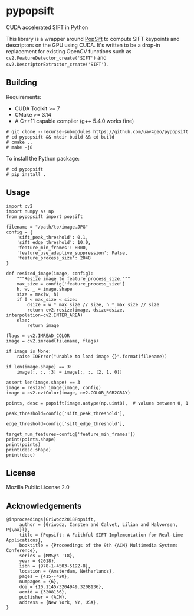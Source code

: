 # pypopsift
CUDA accelerated SIFT in Python

This library is a wrapper around [PopSift](https://github.com/alicevision/popsift) to compute SIFT keypoints and descriptors on the GPU using CUDA. It's written to be a drop-in replacement for existing OpenCV functions such as `cv2.FeatureDetector_create('SIFT')` and ` cv2.DescriptorExtractor_create('SIFT')`.

## Building

Requirements:
 * CUDA Toolkit >= 7
 * CMake >= 3.14
 * A C++11 capable compiler (g++ 5.4.0 works fine)

```
# git clone --recurse-submodules https://github.com/uav4geo/pypopsift
# cd pypopsift && mkdir build && cd build
# cmake ..
# make -j8
```

To install the Python package:

```
# cd pypopsift
# pip install .
```

## Usage

```
import cv2
import numpy as np
from pypopsift import popsift

filename = "/path/to/image.JPG"
config = {
    'sift_peak_threshold': 0.1,
    'sift_edge_threshold': 10.0,
    'feature_min_frames': 8000,
    'feature_use_adaptive_suppression': False,
    'feature_process_size': 2048
}

def resized_image(image, config):
    """Resize image to feature_process_size."""
    max_size = config['feature_process_size']
    h, w, _ = image.shape
    size = max(w, h)
    if 0 < max_size < size:
        dsize = w * max_size // size, h * max_size // size
        return cv2.resize(image, dsize=dsize, interpolation=cv2.INTER_AREA)
    else:
        return image

flags = cv2.IMREAD_COLOR
image = cv2.imread(filename, flags)

if image is None:
    raise IOError("Unable to load image {}".format(filename))

if len(image.shape) == 3:
    image[:, :, :3] = image[:, :, [2, 1, 0]]

assert len(image.shape) == 3
image = resized_image(image, config)
image = cv2.cvtColor(image, cv2.COLOR_RGB2GRAY)

points, desc = popsift(image.astype(np.uint8),  # values between 0, 1
                            peak_threshold=config['sift_peak_threshold'],
                            edge_threshold=config['sift_edge_threshold'],
                            target_num_features=config['feature_min_frames'])
print(points.shape)
print(points)
print(desc.shape)
print(desc)
```

## License

Mozilla Public License 2.0

## Acknowledgements

```
@inproceedings{Griwodz2018Popsift,
	 author = {Griwodz, Carsten and Calvet, Lilian and Halvorsen, P{\aa}l},
	 title = {Popsift: A Faithful SIFT Implementation for Real-time Applications},
	 booktitle = {Proceedings of the 9th {ACM} Multimedia Systems Conference},
	 series = {MMSys '18},
	 year = {2018},
	 isbn = {978-1-4503-5192-8},
	 location = {Amsterdam, Netherlands},
	 pages = {415--420},
	 numpages = {6},
	 doi = {10.1145/3204949.3208136},
	 acmid = {3208136},
	 publisher = {ACM},
	 address = {New York, NY, USA},
}
```
